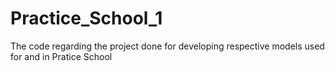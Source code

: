 # Practice_School_1
The code regarding the project done for developing respective models used for and in Pratice School
